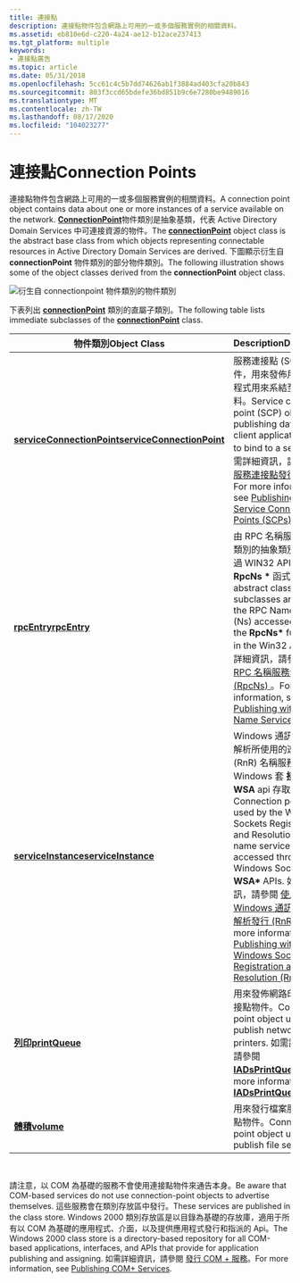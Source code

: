 ```yaml
---
title: 連接點
description: 連接點物件包含網路上可用的一或多個服務實例的相關資料。
ms.assetid: eb810e6d-c220-4a24-ae12-b12ace237413
ms.tgt_platform: multiple
keywords:
- 連接點廣告
ms.topic: article
ms.date: 05/31/2018
ms.openlocfilehash: 5cc61c4c5b7dd74626ab1f3884ad403cfa20b843
ms.sourcegitcommit: 803f3ccd65bdefe36bd851b9c6e7280be9489016
ms.translationtype: MT
ms.contentlocale: zh-TW
ms.lasthandoff: 08/17/2020
ms.locfileid: "104023277"
---
```

# <a name="connection-points"></a><span data-ttu-id="7aba4-104">連接點</span><span class="sxs-lookup"><span data-stu-id="7aba4-104">Connection Points</span></span>

<span data-ttu-id="7aba4-105">連接點物件包含網路上可用的一或多個服務實例的相關資料。</span><span class="sxs-lookup"><span data-stu-id="7aba4-105">A connection point object contains data about one or more instances of a service available on the network.</span></span> <span data-ttu-id="7aba4-106">[**ConnectionPoint**](/windows/desktop/ADSchema/c-connectionpoint)物件類別是抽象基類，代表 Active Directory Domain Services 中可連接資源的物件。</span><span class="sxs-lookup"><span data-stu-id="7aba4-106">The [**connectionPoint**](/windows/desktop/ADSchema/c-connectionpoint) object class is the abstract base class from which objects representing connectable resources in Active Directory Domain Services are derived.</span></span> <span data-ttu-id="7aba4-107">下圖顯示衍生自 **connectionPoint** 物件類別的部分物件類別。</span><span class="sxs-lookup"><span data-stu-id="7aba4-107">The following illustration shows some of the object classes derived from the **connectionPoint** object class.</span></span>

![衍生自 connectionpoint 物件類別的物件類別](images/connection-points.png)

<span data-ttu-id="7aba4-109">下表列出 [**connectionPoint**](/windows/desktop/ADSchema/c-connectionpoint) 類別的直屬子類別。</span><span class="sxs-lookup"><span data-stu-id="7aba4-109">The following table lists immediate subclasses of the [**connectionPoint**](/windows/desktop/ADSchema/c-connectionpoint) class.</span></span>



| <span data-ttu-id="7aba4-110">物件類別</span><span class="sxs-lookup"><span data-stu-id="7aba4-110">Object Class</span></span>                                                    | <span data-ttu-id="7aba4-111">Description</span><span class="sxs-lookup"><span data-stu-id="7aba4-111">Description</span></span>                                                                                                                                                                                                                                                                                                              |
|-----------------------------------------------------------------|--------------------------------------------------------------------------------------------------------------------------------------------------------------------------------------------------------------------------------------------------------------------------------------------------------------------------|
| [<span data-ttu-id="7aba4-112">**serviceConnectionPoint**</span><span class="sxs-lookup"><span data-stu-id="7aba4-112">**serviceConnectionPoint**</span></span>](/windows/desktop/ADSchema/c-serviceconnectionpoint) | <span data-ttu-id="7aba4-113">服務連接點 (SCP) 物件，用來發佈用戶端應用程式用來系結至服務的資料。</span><span class="sxs-lookup"><span data-stu-id="7aba4-113">Service connection point (SCP) objects for publishing data that client applications use to bind to a service.</span></span> <span data-ttu-id="7aba4-114">如需詳細資訊，請參閱 [使用服務連接點發行 (scp) ](publishing-with-service-connection-points.md)。</span><span class="sxs-lookup"><span data-stu-id="7aba4-114">For more information, see [Publishing with Service Connection Points (SCPs)](publishing-with-service-connection-points.md).</span></span>                                                                               |
| [<span data-ttu-id="7aba4-115">**rpcEntry**</span><span class="sxs-lookup"><span data-stu-id="7aba4-115">**rpcEntry**</span></span>](/windows/desktop/ADSchema/c-rpcentry)                             | <span data-ttu-id="7aba4-116">由 RPC 名稱服務使用子類別的抽象類別 (Ns) 透過 WIN32 API 中的 **RpcNs \*** 函式存取。</span><span class="sxs-lookup"><span data-stu-id="7aba4-116">An abstract class whose subclasses are used by the RPC Name Service (Ns) accessed through the **RpcNs\*** functions in the Win32 API.</span></span> <span data-ttu-id="7aba4-117">如需詳細資訊，請參閱 [使用 RPC 名稱服務發行 (RpcNs) ](publishing-with-the-rpc-name-service-rpcns.md)。</span><span class="sxs-lookup"><span data-stu-id="7aba4-117">For more information, see [Publishing with the RPC Name Service (RpcNs)](publishing-with-the-rpc-name-service-rpcns.md).</span></span>                                                          |
| [<span data-ttu-id="7aba4-118">**serviceInstance**</span><span class="sxs-lookup"><span data-stu-id="7aba4-118">**serviceInstance**</span></span>](/windows/desktop/ADSchema/c-serviceinstance)               | <span data-ttu-id="7aba4-119">Windows 通訊端註冊和解析所使用的連接點物件 (RnR) 名稱服務，可透過 Windows 套 **接字 \* WSA** api 存取。</span><span class="sxs-lookup"><span data-stu-id="7aba4-119">Connection point object used by the Windows Sockets Registration and Resolution (RnR) name service, accessed through the Windows Sockets **WSA\*** APIs.</span></span> <span data-ttu-id="7aba4-120">如需詳細資訊，請參閱 [使用 Windows 通訊端註冊和解析發行 (RnR) ](publishing-with-windows-sockets-registration-and-resolution.md)。</span><span class="sxs-lookup"><span data-stu-id="7aba4-120">For more information, see [Publishing with Windows Sockets Registration and Resolution (RnR)](publishing-with-windows-sockets-registration-and-resolution.md).</span></span> |
| [<span data-ttu-id="7aba4-121">**列印**</span><span class="sxs-lookup"><span data-stu-id="7aba4-121">**printQueue**</span></span>](/windows/desktop/ADSchema/c-printqueue)                         | <span data-ttu-id="7aba4-122">用來發佈網路印表機的連接點物件。</span><span class="sxs-lookup"><span data-stu-id="7aba4-122">Connection point object used to publish network printers.</span></span> <span data-ttu-id="7aba4-123">如需詳細資訊，請參閱 [**IADsPrintQueue**](/windows/desktop/api/iads/nn-iads-iadsprintqueue)。</span><span class="sxs-lookup"><span data-stu-id="7aba4-123">For more information, see [**IADsPrintQueue**](/windows/desktop/api/iads/nn-iads-iadsprintqueue).</span></span>                                                                                                                                                                                           |
| [<span data-ttu-id="7aba4-124">**體積**</span><span class="sxs-lookup"><span data-stu-id="7aba4-124">**volume**</span></span>](/windows/desktop/ADSchema/c-volume)                                 | <span data-ttu-id="7aba4-125">用來發行檔案服務的連接點物件。</span><span class="sxs-lookup"><span data-stu-id="7aba4-125">Connection point object used to publish file services.</span></span>                                                                                                                                                                                                                                                                   |



 

<span data-ttu-id="7aba4-126">請注意，以 COM 為基礎的服務不會使用連接點物件來通告本身。</span><span class="sxs-lookup"><span data-stu-id="7aba4-126">Be aware that COM-based services do not use connection-point objects to advertise themselves.</span></span> <span data-ttu-id="7aba4-127">這些服務會在類別存放區中發行。</span><span class="sxs-lookup"><span data-stu-id="7aba4-127">These services are published in the class store.</span></span> <span data-ttu-id="7aba4-128">Windows 2000 類別存放區是以目錄為基礎的存放庫，適用于所有以 COM 為基礎的應用程式、介面，以及提供應用程式發行和指派的 Api。</span><span class="sxs-lookup"><span data-stu-id="7aba4-128">The Windows 2000 class store is a directory-based repository for all COM-based applications, interfaces, and APIs that provide for application publishing and assigning.</span></span> <span data-ttu-id="7aba4-129">如需詳細資訊，請參閱 [發行 COM + 服務](publishing-com-services.md)。</span><span class="sxs-lookup"><span data-stu-id="7aba4-129">For more information, see [Publishing COM+ Services](publishing-com-services.md).</span></span>

 

 
